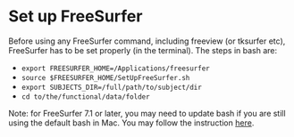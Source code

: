

# Set up FreeSurfer 
Before using any FreeSurfer command, including freeview (or tksurfer etc), FreeSurfer has to be set properly (in the terminal). The steps in bash are:

- `export FREESURFER_HOME=/Applications/freesurfer`
- `source $FREESURFER_HOME/SetUpFreeSurfer.sh`
- `export SUBJECTS_DIR=/full/path/to/subject/dir`
- `cd to/the/functional/data/folder`

Note: for FreeSurfer 7.1 or later, you may need to update bash if you are still using the default bash in Mac. You may follow the instruction [here](https://itnext.io/upgrading-bash-on-macos-7138bd1066ba).
